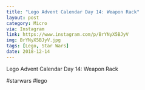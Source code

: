 ```yaml
---
title: "Lego Advent Calendar Day 14: Weapon Rack"
layout: post
category: Micro
via: Instagram
link: https://www.instagram.com/p/BrYNyX5BJyV
img: BrYNyX5BJyV.jpg
tags: [Lego, Star Wars]
date: 2018-12-14
---
```

Lego Advent Calendar Day 14: Weapon Rack

#starwars #lego